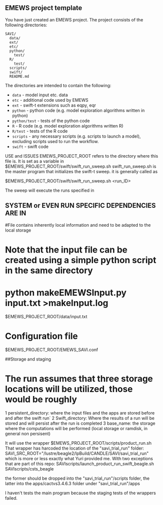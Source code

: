 EMEWS project template
-----------------------

You have just created an EMEWS project.
The project consists of the following directories:

```
SAVI/
  data/
  ext/
  etc/
  python/
    test/
  R/
    test/
  scripts/
  swift/
  README.md
```
The directories are intended to contain the following:

 * `data` - model input etc. data
 * `etc` - additional code used by EMEWS
 * `ext` - swift-t extensions such as eqpy, eqr
 * `python` - python code (e.g. model exploration algorithms written in python)
 * `python/test` - tests of the python code
 * `R` - R code (e.g. model exploration algorithms written R)
 * `R/test` - tests of the R code
 * `scripts` - any necessary scripts (e.g. scripts to launch a model), excluding
    scripts used to run the workflow.
 * `swift` - swift code

USE and ISSUES
EMEWS_PROJECT_ROOT refers to the directory where this file is. It is set as a variable in
$EMEWS_PROJECT_ROOT/swift/swift_run_sweep.sh
swift_run_sweep.sh is the master program that initializes the swift-t sweep. it is generally called as

$EMEWS_PROJECT_ROOT/swift/swift_run_sweep.sh <run_ID>

The sweep will execute the runs specified in 

## SYSTEM or EVEN RUN SPECIFIC DEPENDENCIES ARE IN
#File contains inherently local information and need to be adapted to the local storage
# Note that the input file can be created using a simple python script in the same directory
#  python makeEMEWSInput.py <Location of input files> input.txt >makeInput.log
$EMEWS_PROJECT_ROOT/data/input.txt
# Configuration file
$EMEWS_PROJECT_ROOT/EMEWS_SAVI.conf

##Storage and staging
# The run assumes that three storage locations will be utilized, those would be roughly
1  persistent_directory: where the input files and the apps are stored before and after the swift run` 
2  Swift_directory: Where the results of a run will be stored and will persist after the run is completed
3  base_name: the storage where the computations will be performed (local storage or ramdisk, in general non persisent)

It will use the wrapper 
$EMEWS_PROJECT_ROOT/scripts/product_run.sh
That wrapper has harcoded the location of the "savi_trial_run" folder:
SAVI_SRC_ROOT="/lustre/beagle2/lpBuild/CANDLE/SAVI/savi_trial_run"
which is more or less exactly what Yuri provided me. With two exceptions that are part of this repo:
SAVIscripts/launch_product_run_swift_beagle.sh
SAVIscripts/csts_beagle

the former should be dropped into the "savi_trial_run"/scripts folder, the latter into the apps/cactvs3.4.6.3 folder under "savi_trial_run"/apps

I haven't tests the main program because the staging tests of the wrappers failed. 


